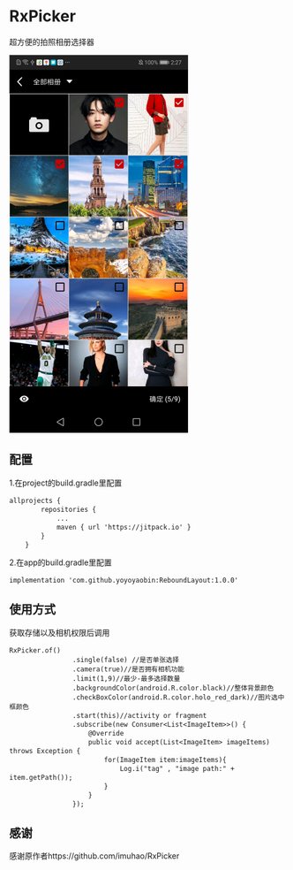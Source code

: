 # RxPicker
超方便的拍照相册选择器

![image](https://github.com/yoyoyaobin/RxPicker/blob/master/app/src/main/assets/1.png)

## 配置
1.在project的build.gradle里配置
```
allprojects {
		repositories {
			...
			maven { url 'https://jitpack.io' }
		}
	}
```
2.在app的build.gradle里配置
```
implementation 'com.github.yoyoyaobin:ReboundLayout:1.0.0'
```

## 使用方式
获取存储以及相机权限后调用
```
RxPicker.of()
                .single(false) //是否单张选择
                .camera(true)//是否拥有相机功能
                .limit(1,9)//最少-最多选择数量
                .backgroundColor(android.R.color.black)//整体背景颜色
                .checkBoxColor(android.R.color.holo_red_dark)//图片选中框颜色
                .start(this)//activity or fragment
                .subscribe(new Consumer<List<ImageItem>>() {
                    @Override
                    public void accept(List<ImageItem> imageItems) throws Exception {
                        for(ImageItem item:imageItems){
                            Log.i("tag" , "image path:" + item.getPath());
                        }
                    }
                });
```

## 感谢
感谢原作者https://github.com/imuhao/RxPicker
